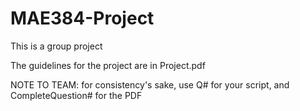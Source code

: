 # MAE384-Project
This is a group project

The guidelines for the project are in Project.pdf


NOTE TO TEAM: for consistency's sake, use Q# for your script, and CompleteQuestion# for the PDF
